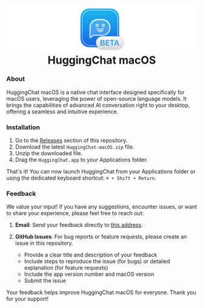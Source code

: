 <p align="center" style="margin-bottom: 0;">
  <img src="assets/banner.png" alt="HuggingChat macOS Banner">
</p>
<h1 align="center" style="margin-top: 0;">HuggingChat macOS</h1>

### About
HuggingChat macOS is a native chat interface designed specifically for macOS users, leveraging the power of open-source language models. It brings the capabilities of advanced AI conversation right to your desktop, offering a seamless and intuitive experience.

### Installation

1. Go to the [Releases](https://github.com/huggingface/chat-macOS/releases) section of this repository.
2. Download the latest `HuggingChat-macOS.zip` file.
3. Unzip the downloaded file.
4. Drag the `HuggingChat.app` to your Applications folder.

That's it! You can now launch HuggingChat from your Applications folder or using the dedicated keyboard shortcut: `⌘ + Shift + Return`.

### Feedback

We value your input! If you have any suggestions, encounter issues, or want to share your experience, please feel free to reach out:

1. **Email**: Send your feedback directly to [this address](mailto:cyril.zakka@huggingface.co).

2. **GitHub Issues**: For bug reports or feature requests, please create an issue in this repository. 
    - Provide a clear title and description of your feedback
   - Include steps to reproduce the issue (for bugs) or detailed explanation (for feature requests)
   - Include the app version number and macOS version
   - Submit the issue

Your feedback helps improve HuggingChat macOS for everyone. Thank you for your support!
